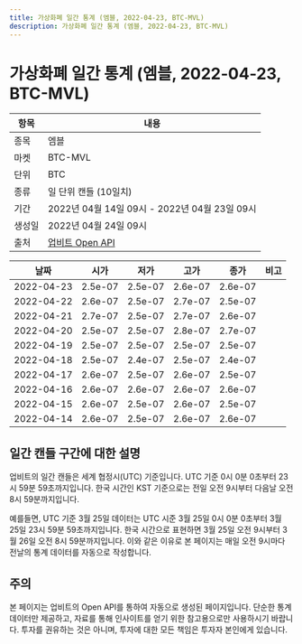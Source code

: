 ```yaml
---
title: 가상화폐 일간 통계 (엠블, 2022-04-23, BTC-MVL)
description: 가상화폐 일간 통계 (엠블, 2022-04-23, BTC-MVL)
---
```



가상화폐 일간 통계 (엠블, 2022-04-23, BTC-MVL)
===

|항목|내용|
|--|--|
|종목|엠블|
|마켓|BTC-MVL|
|단위|BTC|
|종류|일 단위 캔들 (10일치)|
|기간|2022년 04월 14일 09시 - 2022년 04월 23일 09시|
|생성일|2022년 04월 24일 09시|
|출처|[업비트 Open API](https://docs.upbit.com)|


|날짜|시가|저가|고가|종가|비고|
|--|--|--|--|--|--|
|2022-04-23|2.5e-07|2.5e-07|2.6e-07|2.6e-07|    |
|2022-04-22|2.6e-07|2.5e-07|2.7e-07|2.5e-07|    |
|2022-04-21|2.7e-07|2.5e-07|2.7e-07|2.6e-07|    |
|2022-04-20|2.5e-07|2.5e-07|2.8e-07|2.7e-07|    |
|2022-04-19|2.5e-07|2.5e-07|2.5e-07|2.5e-07|    |
|2022-04-18|2.5e-07|2.4e-07|2.5e-07|2.4e-07|    |
|2022-04-17|2.6e-07|2.5e-07|2.6e-07|2.5e-07|    |
|2022-04-16|2.6e-07|2.6e-07|2.6e-07|2.6e-07|    |
|2022-04-15|2.6e-07|2.5e-07|2.6e-07|2.5e-07|    |
|2022-04-14|2.6e-07|2.5e-07|2.6e-07|2.6e-07|    |


일간 캔들 구간에 대한 설명
---


업비트의 일간 캔들은 세계 협정시(UTC) 기준입니다. 
UTC 기준 0시 0분 0초부터 23시 59분 59초까지입니다. 
한국 시간인 KST 기준으로는 전일 오전 9시부터 다음날 오전 8시 59분까지입니다. 


예를들면, UTC 기준 3월 25일 데이터는 UTC 시준 3월 25일 0시 0분 0초부터 3월 25일 23시 59분 59초까지입니다. 
한국 시간으로 표현하면 3월 25일 오전 9시부터 3월 26일 오전 8시 59분까지입니다. 
이와 같은 이유로 본 페이지는 매일 오전 9시마다 전날의 통계 데이터를 자동으로 작성합니다. 


주의
---


본 페이지는 업비트의 Open API를 통하여 자동으로 생성된 페이지입니다. 
단순한 통계 데이터만 제공하고, 자료를 통해 인사이트를 얻기 위한 참고용으로만 사용하시기 바랍니다. 
투자를 권유하는 것은 아니며, 투자에 대한 모든 책임은 투자자 본인에게 있습니다. 

